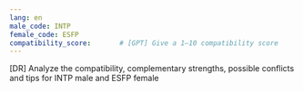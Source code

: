 ```yaml
---
lang: en
male_code: INTP
female_code: ESFP
compatibility_score:       # [GPT] Give a 1–10 compatibility score
---
```


[DR] Analyze the compatibility, complementary strengths, possible conflicts and tips for INTP male and ESFP female

